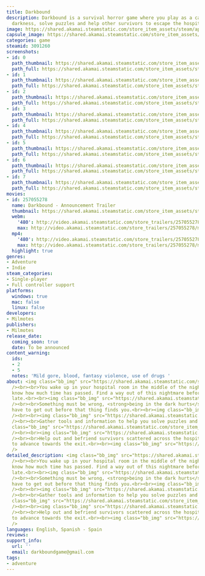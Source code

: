 ```yaml
---
title: Darkbound
description: Darkbound is a survival horror game where you play as a cat. Avoid the
  darkness, solve puzzles and help other survivors to escape the hospital.
image: https://shared.akamai.steamstatic.com/store_item_assets/steam/apps/3091260/header.jpg?t=1730643599
capsule_image: https://shared.akamai.steamstatic.com/store_item_assets/steam/apps/3091260/capsule_231x87.jpg?t=1730643599
categories: game
steamid: 3091260
screenshots:
- id: 0
  path_thumbnail: https://shared.akamai.steamstatic.com/store_item_assets/steam/apps/3091260/ss_08bc7753b51a27dd4dc3cc81dffc3e1698a712d3.600x338.jpg?t=1730643599
  path_full: https://shared.akamai.steamstatic.com/store_item_assets/steam/apps/3091260/ss_08bc7753b51a27dd4dc3cc81dffc3e1698a712d3.1920x1080.jpg?t=1730643599
- id: 1
  path_thumbnail: https://shared.akamai.steamstatic.com/store_item_assets/steam/apps/3091260/ss_8a968b3782f989dec65edaf1fc20d702b6d53dc5.600x338.jpg?t=1730643599
  path_full: https://shared.akamai.steamstatic.com/store_item_assets/steam/apps/3091260/ss_8a968b3782f989dec65edaf1fc20d702b6d53dc5.1920x1080.jpg?t=1730643599
- id: 2
  path_thumbnail: https://shared.akamai.steamstatic.com/store_item_assets/steam/apps/3091260/ss_13d18d2864bc79d7094a3f09dc1bcab5f1b062ff.600x338.jpg?t=1730643599
  path_full: https://shared.akamai.steamstatic.com/store_item_assets/steam/apps/3091260/ss_13d18d2864bc79d7094a3f09dc1bcab5f1b062ff.1920x1080.jpg?t=1730643599
- id: 3
  path_thumbnail: https://shared.akamai.steamstatic.com/store_item_assets/steam/apps/3091260/ss_8acc49adc710373566e66cf0364f8328e480c589.600x338.jpg?t=1730643599
  path_full: https://shared.akamai.steamstatic.com/store_item_assets/steam/apps/3091260/ss_8acc49adc710373566e66cf0364f8328e480c589.1920x1080.jpg?t=1730643599
- id: 4
  path_thumbnail: https://shared.akamai.steamstatic.com/store_item_assets/steam/apps/3091260/ss_d56ce7d06178faa376df79350493da7ea4520508.600x338.jpg?t=1730643599
  path_full: https://shared.akamai.steamstatic.com/store_item_assets/steam/apps/3091260/ss_d56ce7d06178faa376df79350493da7ea4520508.1920x1080.jpg?t=1730643599
- id: 5
  path_thumbnail: https://shared.akamai.steamstatic.com/store_item_assets/steam/apps/3091260/ss_2f243cea246d0b6cd7a9b9e957a4db5de525f1f8.600x338.jpg?t=1730643599
  path_full: https://shared.akamai.steamstatic.com/store_item_assets/steam/apps/3091260/ss_2f243cea246d0b6cd7a9b9e957a4db5de525f1f8.1920x1080.jpg?t=1730643599
- id: 6
  path_thumbnail: https://shared.akamai.steamstatic.com/store_item_assets/steam/apps/3091260/ss_e13df954e982d822fbea01d13ba0786755a2f8e4.600x338.jpg?t=1730643599
  path_full: https://shared.akamai.steamstatic.com/store_item_assets/steam/apps/3091260/ss_e13df954e982d822fbea01d13ba0786755a2f8e4.1920x1080.jpg?t=1730643599
- id: 7
  path_thumbnail: https://shared.akamai.steamstatic.com/store_item_assets/steam/apps/3091260/ss_0aeb9e947805761410fe77038e231c1ec9a03e8f.600x338.jpg?t=1730643599
  path_full: https://shared.akamai.steamstatic.com/store_item_assets/steam/apps/3091260/ss_0aeb9e947805761410fe77038e231c1ec9a03e8f.1920x1080.jpg?t=1730643599
movies:
- id: 257055278
  name: Darkbound - Announcement Trailer
  thumbnail: https://shared.akamai.steamstatic.com/store_item_assets/steam/apps/257055278/movie.293x165.jpg?t=1726753974
  webm:
    '480': http://video.akamai.steamstatic.com/store_trailers/257055278/movie480_vp9.webm?t=1726753974
    max: http://video.akamai.steamstatic.com/store_trailers/257055278/movie_max_vp9.webm?t=1726753974
  mp4:
    '480': http://video.akamai.steamstatic.com/store_trailers/257055278/movie480.mp4?t=1726753974
    max: http://video.akamai.steamstatic.com/store_trailers/257055278/movie_max.mp4?t=1726753974
  highlight: true
genres:
- Adventure
- Indie
steam_categories:
- Single-player
- Full controller support
platforms:
  windows: true
  mac: false
  linux: false
developers:
- Milmotes
publishers:
- Milmotes
release_date:
  coming_soon: true
  date: To be announced
content_warning:
  ids:
  - 2
  - 5
  notes: 'Mild gore, blood, fantasy violence, use of drugs '
about: <img class="bb_img" src="https://shared.akamai.steamstatic.com/store_item_assets/steam/apps/3091260/extras/Escapethehospital_ENG.png?t=1730643599"
  /><br><br>You wake up in your hospital room in the middle of the night and you don't
  know how much time has passed. Find a way out of this nightmare before it’s too
  late.<br><br><img class="bb_img" src="https://shared.akamai.steamstatic.com/store_item_assets/steam/apps/3091260/extras/Avoidthedark_ENG.png?t=1730643599"
  /><br><br>Something must be wrong, <strong>being in the dark hurts</strong>. You
  have to get out before that thing finds you.<br><br><img class="bb_img" src="https://shared.akamai.steamstatic.com/store_item_assets/steam/apps/3091260/extras/hallway.gif?t=1730643599"
  /><br><br><img class="bb_img" src="https://shared.akamai.steamstatic.com/store_item_assets/steam/apps/3091260/extras/Solvepuzzles_ENG.png?t=1730643599"
  /><br><br>Gather tools and information to help you solve puzzles and overcome drawbacks.<br><br><img
  class="bb_img" src="https://shared.akamai.steamstatic.com/store_item_assets/steam/apps/3091260/extras/inventory-puzzle.gif?t=1730643599"
  /><br><br><img class="bb_img" src="https://shared.akamai.steamstatic.com/store_item_assets/steam/apps/3091260/extras/Findsurvivors_ENG.png?t=1730643599"
  /><br><br>Help out and befriend survivors scattered across the hospital in order
  to advance towards the exit.<br><br><img class="bb_img" src="https://shared.akamai.steamstatic.com/store_item_assets/steam/apps/3091260/extras/hello.gif?t=1730643599"
  />
detailed_description: <img class="bb_img" src="https://shared.akamai.steamstatic.com/store_item_assets/steam/apps/3091260/extras/Escapethehospital_ENG.png?t=1730643599"
  /><br><br>You wake up in your hospital room in the middle of the night and you don't
  know how much time has passed. Find a way out of this nightmare before it’s too
  late.<br><br><img class="bb_img" src="https://shared.akamai.steamstatic.com/store_item_assets/steam/apps/3091260/extras/Avoidthedark_ENG.png?t=1730643599"
  /><br><br>Something must be wrong, <strong>being in the dark hurts</strong>. You
  have to get out before that thing finds you.<br><br><img class="bb_img" src="https://shared.akamai.steamstatic.com/store_item_assets/steam/apps/3091260/extras/hallway.gif?t=1730643599"
  /><br><br><img class="bb_img" src="https://shared.akamai.steamstatic.com/store_item_assets/steam/apps/3091260/extras/Solvepuzzles_ENG.png?t=1730643599"
  /><br><br>Gather tools and information to help you solve puzzles and overcome drawbacks.<br><br><img
  class="bb_img" src="https://shared.akamai.steamstatic.com/store_item_assets/steam/apps/3091260/extras/inventory-puzzle.gif?t=1730643599"
  /><br><br><img class="bb_img" src="https://shared.akamai.steamstatic.com/store_item_assets/steam/apps/3091260/extras/Findsurvivors_ENG.png?t=1730643599"
  /><br><br>Help out and befriend survivors scattered across the hospital in order
  to advance towards the exit.<br><br><img class="bb_img" src="https://shared.akamai.steamstatic.com/store_item_assets/steam/apps/3091260/extras/hello.gif?t=1730643599"
  />
languages: English, Spanish - Spain
reviews:
support_info:
  url: ''
  email: darkboundgame@gmail.com
tags:
- adventure
---
```


